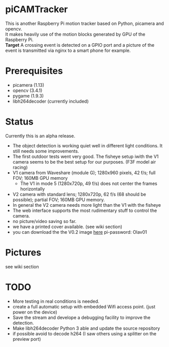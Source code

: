 # piCAMTracker
This is another Raspberry Pi motion tracker based on Python, picamera and opencv.   
It makes heavily use of the motion blocks generated by GPU of the Raspberry Pi.   
**Target** A crossing event is detected on a GPIO port and a picture of the event is transmitted via nginx to a smart phone for example.

# Prerequisites
* picamera (1.13)
* opencv (3.4.1)
* pygame (1.9.3)
* libh264decoder   (currently included)  
 
# Status
Currently this is an alpha release.   
* The object detection is working quiet well in different light conditions. It still needs some improvements.
* The first outdoor tests went very good. The fisheye setup iwith the V1 camera seems to be the best setup for our purposes. (F3F model air racing)
 * V1 camera from Waveshare (module G); 1280x960 pixels, 42 f/s; full FOV; 160MB GPU memory
   * The V1 in mode 5 (1280x720p, 49 f/s) does not center the frames horizontally
 * V2 camera with standard lens; 1280x720p, 62 f/s (68 should be possible); partial FOV; 160MB GPU memory.
 * In general the V2 camera needs more light than the V1 with the fisheye
* The web interface supports the most rudimentary stuff to control the camera.
* no picture/video saving so far.   
* we have a printed cover available. (see wiki section)
* you can download the the V0.2 image [here](https://drive.google.com/file/d/1-x-_ZPPROQZFUDD8pWnHlK2-9w4h0k6A/view?usp=sharing)
  pi-password: Olav01

# Pictures
see wiki section

# TODO
* More testing in real conditions is needed.
* create a full automatic setup with embedded Wifi access point. (just power on the device)
* Save the stream and develope a debugging facility to improve the detection.
* Make libh264decoder Python 3 able and update the source repository
* if possible avoid to decode h264  (I saw others using a splitter on the preview port)
